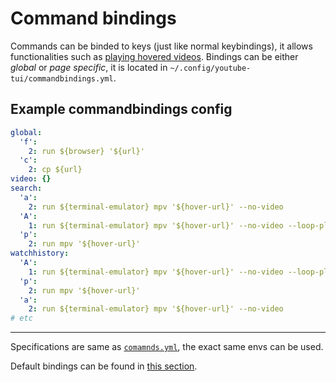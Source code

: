 # Command bindings

Commands can be binded to keys (just like normal keybindings), it allows functionalities such as <u>playing hovered videos</u>. Bindings can be either *global* or *page specific*, it is located in `~/.config/youtube-tui/commandbindings.yml`.

## Example commandbindings config

```yml
global:
  'f':
    2: run ${browser} '${url}'
  'c':
    2: cp ${url}
video: {}
search:
  'a':
    2: run ${terminal-emulator} mpv '${hover-url}' --no-video
  'A':
    1: run ${terminal-emulator} mpv '${hover-url}' --no-video --loop-playlist=inf --shuffle
  'p':
    2: run mpv '${hover-url}'
watchhistory:
  'A':
    1: run ${terminal-emulator} mpv '${hover-url}' --no-video --loop-playlist=inf --shuffle
  'p':
    2: run mpv '${hover-url}'
  'a':
    2: run ${terminal-emulator} mpv '${hover-url}' --no-video
# etc
```

<hr>

Specifications are same as [`comamnds.yml`](commands.md), the exact same envs can be used.

Default bindings can be found in [this section](../commands.md#command-bindings).
